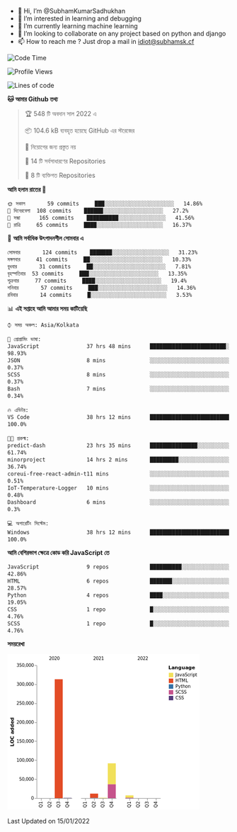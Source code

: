 - 👋 Hi, I’m @SubhamKumarSadhukhan
- 👀 I’m interested in learning and debugging
- 🌱 I’m currently learning machine learning
- 💞️ I’m looking to collaborate on any project based on python and django
- 📫 How to reach me ?
      Just drop a mail in idiot@subhamsk.cf

<!---
SubhamKumarSadhukhan/SubhamKumarSadhukhan is a ✨ special ✨ repository because its `README.md` (this file) appears on your GitHub profile.
You can click the Preview link to take a look at your changes.
--->


<!--START_SECTION:waka-->
![Code Time](http://img.shields.io/badge/Code%20Time-82%20hrs%2010%20mins-blue)

![Profile Views](http://img.shields.io/badge/%E0%A6%AA%E0%A7%8D%E0%A6%B0%E0%A7%8B%E0%A6%AB%E0%A6%BE%E0%A6%87%E0%A6%B2%20%E0%A6%A6%E0%A6%B0%E0%A7%8D%E0%A6%B6%E0%A6%A8-76-blue)

![Lines of code](https://img.shields.io/badge/%E0%A6%B9%E0%A7%8D%E0%A6%AF%E0%A6%BE%E0%A6%B2%E0%A7%8B%20%E0%A6%93%E0%A6%AF%E0%A6%BC%E0%A6%BE%E0%A6%B0%E0%A7%8D%E0%A6%B2%E0%A7%8D%E0%A6%A1%20%E0%A6%A5%E0%A7%87%E0%A6%95%E0%A7%87%20%E0%A6%86%E0%A6%AE%E0%A6%BF%20%E0%A6%B2%E0%A6%BF%E0%A6%96%E0%A7%87%E0%A6%9B%E0%A6%BF-426%20Thousand%20%E0%A6%95%E0%A7%8B%E0%A6%A1%E0%A7%87%E0%A6%B0%20%E0%A6%B2%E0%A6%BE%E0%A6%87%E0%A6%A8-blue)

**🐱 আমার Github তথ্য** 

> 🏆 548 টি অবদান সাল 2022 এ
 > 
> 📦 104.6 kB ব্যবহৃত হয়েছে GitHub এর স্টরেজের 
 > 
> 🚫 নিয়োগের জন্য প্রস্তুত নয়
 > 
> 📜 14 টি সর্বসাধারণের Repositories 
 > 
> 🔑 8 টি ব্যক্তিগত Repositories  
 > 
**আমি হলাম রাতের 🦉** 

```text
🌞 সকাল       59 commits     ███░░░░░░░░░░░░░░░░░░░░░░   14.86% 
🌆 দিনেরবেলা  108 commits    ██████░░░░░░░░░░░░░░░░░░░   27.2% 
🌃 সন্ধা      165 commits    ██████████░░░░░░░░░░░░░░░   41.56% 
🌙 রাত্রি     65 commits     ████░░░░░░░░░░░░░░░░░░░░░   16.37%

```
📅 **আমি সর্বাধিক উৎপাদনশীল সোমবার এ** 

```text
সোমবার       124 commits    ███████░░░░░░░░░░░░░░░░░░   31.23% 
মঙ্গলবার     41 commits     ██░░░░░░░░░░░░░░░░░░░░░░░   10.33% 
বুধবার       31 commits     ██░░░░░░░░░░░░░░░░░░░░░░░   7.81% 
বৃহস্পতিবার  53 commits     ███░░░░░░░░░░░░░░░░░░░░░░   13.35% 
শুক্রবার     77 commits     ████░░░░░░░░░░░░░░░░░░░░░   19.4% 
শনিবার       57 commits     ███░░░░░░░░░░░░░░░░░░░░░░   14.36% 
রবিবার       14 commits     █░░░░░░░░░░░░░░░░░░░░░░░░   3.53%

```


📊 **এই সপ্তাহে আমি আমার সময় কাটিয়েছি** 

```text
⌚︎ সময় অঞ্চল: Asia/Kolkata

💬 প্রোগ্রামিং ভাষা: 
JavaScript               37 hrs 48 mins      ████████████████████████░   98.93% 
JSON                     8 mins              ░░░░░░░░░░░░░░░░░░░░░░░░░   0.37% 
SCSS                     8 mins              ░░░░░░░░░░░░░░░░░░░░░░░░░   0.37% 
Bash                     7 mins              ░░░░░░░░░░░░░░░░░░░░░░░░░   0.34%

🔥 এডিটর: 
VS Code                  38 hrs 12 mins      █████████████████████████   100.0%

🐱‍💻 প্রকল্ম: 
predict-dash             23 hrs 35 mins      ███████████████░░░░░░░░░░   61.74% 
minorproject             14 hrs 2 mins       █████████░░░░░░░░░░░░░░░░   36.74% 
coreui-free-react-admin-t11 mins             ░░░░░░░░░░░░░░░░░░░░░░░░░   0.51% 
IoT-Temperature-Logger   10 mins             ░░░░░░░░░░░░░░░░░░░░░░░░░   0.48% 
Dashboard                6 mins              ░░░░░░░░░░░░░░░░░░░░░░░░░   0.3%

💻 অপারেটিং সিস্টেম: 
Windows                  38 hrs 12 mins      █████████████████████████   100.0%

```

**আমি বেশিরভাগ ক্ষেত্রে কোড করি JavaScript তে** 

```text
JavaScript               9 repos             ██████████░░░░░░░░░░░░░░░   42.86% 
HTML                     6 repos             ███████░░░░░░░░░░░░░░░░░░   28.57% 
Python                   4 repos             ████░░░░░░░░░░░░░░░░░░░░░   19.05% 
CSS                      1 repo              █░░░░░░░░░░░░░░░░░░░░░░░░   4.76% 
SCSS                     1 repo              █░░░░░░░░░░░░░░░░░░░░░░░░   4.76%

```


**সময়রেখা**

![Chart not found](https://raw.githubusercontent.com/SubhamKumarSadhukhan/SubhamKumarSadhukhan/main/charts/bar_graph.png) 


 Last Updated on 15/01/2022
<!--END_SECTION:waka-->

